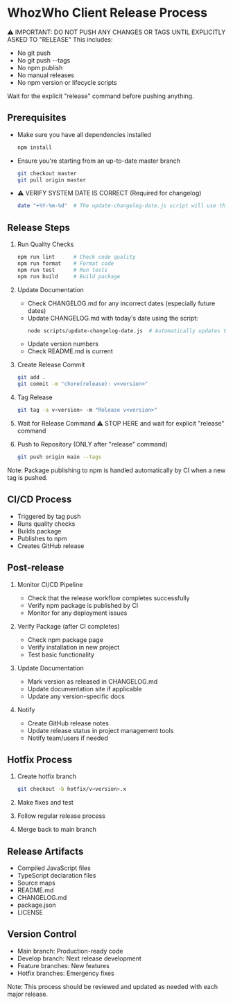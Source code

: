 # WhozWho Client Release Process

⚠️ IMPORTANT: DO NOT PUSH ANY CHANGES OR TAGS UNTIL EXPLICITLY ASKED TO "RELEASE"
This includes:
- No git push
- No git push --tags
- No npm publish
- No manual releases
- No npm version or lifecycle scripts

Wait for the explicit "release" command before pushing anything.

## Prerequisites
- Make sure you have all dependencies installed
  ```bash
  npm install
  ```
- Ensure you're starting from an up-to-date master branch
  ```bash
  git checkout master
  git pull origin master
  ```
- ⚠️ VERIFY SYSTEM DATE IS CORRECT (Required for changelog)
  ```bash
  date "+%Y-%m-%d"  # The update-changelog-date.js script will use this date
  ```

## Release Steps
1. Run Quality Checks
   ```bash
   npm run lint      # Check code quality
   npm run format    # Format code
   npm run test      # Run tests
   npm run build     # Build package
   ```

2. Update Documentation
   - Check CHANGELOG.md for any incorrect dates (especially future dates)
   - Update CHANGELOG.md with today's date using the script:
     ```bash
     node scripts/update-changelog-date.js  # Automatically updates the latest version date to today
     ```
   - Update version numbers
   - Check README.md is current

3. Create Release Commit
   ```bash
   git add .
   git commit -m "chore(release): v<version>"
   ```

4. Tag Release
   ```bash
   git tag -a v<version> -m "Release v<version>"
   ```

5. Wait for Release Command
   ⚠️ STOP HERE and wait for explicit "release" command

6. Push to Repository (ONLY after "release" command)
   ```bash
   git push origin main --tags
   ```

Note: Package publishing to npm is handled automatically by CI when a new tag is pushed.

## CI/CD Process
- Triggered by tag push
- Runs quality checks
- Builds package
- Publishes to npm
- Creates GitHub release

## Post-release
1. Monitor CI/CD Pipeline
   - Check that the release workflow completes successfully
   - Verify npm package is published by CI
   - Monitor for any deployment issues

2. Verify Package (after CI completes)
   - Check npm package page
   - Verify installation in new project
   - Test basic functionality

3. Update Documentation
   - Mark version as released in CHANGELOG.md
   - Update documentation site if applicable
   - Update any version-specific docs

4. Notify
   - Create GitHub release notes
   - Update release status in project management tools
   - Notify team/users if needed

## Hotfix Process
1. Create hotfix branch
   ```bash
   git checkout -b hotfix/v<version>.x
   ```

2. Make fixes and test
3. Follow regular release process
4. Merge back to main branch

## Release Artifacts
- Compiled JavaScript files
- TypeScript declaration files
- Source maps
- README.md
- CHANGELOG.md
- package.json
- LICENSE

## Version Control
- Main branch: Production-ready code
- Develop branch: Next release development
- Feature branches: New features
- Hotfix branches: Emergency fixes

Note: This process should be reviewed and updated as needed with each major release. 
